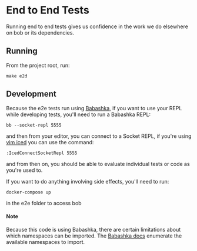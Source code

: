 # End to End Tests

Running end to end tests gives us confidence in the work we do elsewhere on bob or its dependencies. 

## Running 
From the project root, run:
```
make e2d
```

## Development

Because the e2e tests run using [Babashka](https://github.com/babashka/babashka), if you want to use your REPL while developing tests, you'll need to run a Babashka REPL:

```
bb --socket-repl 5555
```

and then from your editor, you can connect to a Socket REPL, if you're using [vim iced](https://liquidz.github.io/vim-iced/) you can use the command:

```
:IcedConnectSocketRepl 5555
```

and from then on, you should be able to evaluate individual tests or code as you're used to.

If you want to do anything involving side effects, you'll need to run:
```
docker-compose up
```
in the e2e folder to access bob

#### Note
Because this code is using Babashka, there are certain limitations about which namespaces can be imported. The [Babashka docs](https://book.babashka.org/#built-in-namespaces) enumerate the available namespaces to import. 
